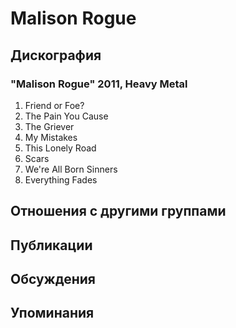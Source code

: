 # Malison Rogue



## Дискография

### "Malison Rogue" 2011, Heavy Metal

1.	 Friend or Foe?
2.	 The Pain You Cause
3.	 The Griever
4.	 My Mistakes
5.	 This Lonely Road
6.	 Scars
7.	 We're All Born Sinners
8.	 Everything Fades


## Отношения с другими группами


## Публикации


## Обсуждения


## Упоминания

